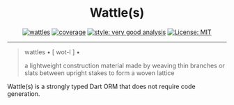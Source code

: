 <h1 align="center">
Wattle(s)
</h1>

<p align="center">
<a href="https://github.com/wolfenrain/wattles/actions"><img src="https://github.com/wolfenrain/wattles/workflows/wattles/badge.svg" alt="wattles"></a>
<a href="https://github.com/wolfenrain/wattles/actions"><img src="https://raw.githubusercontent.com/wolfenrain/wattles/main/coverage_badge.svg" alt="coverage"></a>
<a href="https://pub.dev/packages/very_good_analysis"><img src="https://img.shields.io/badge/style-very_good_analysis-B22C89.svg" alt="style: very good analysis"></a>
<a href="https://opensource.org/licenses/MIT"><img src="https://img.shields.io/badge/license-MIT-purple.svg" alt="License: MIT"></a>
</p>

---

> wattles • [ wot-l ] • 
>
> a lightweight construction material made by weaving thin branches or slats between upright stakes to form a woven lattice

Wattle(s) is a strongly typed Dart ORM that does not require code generation.
